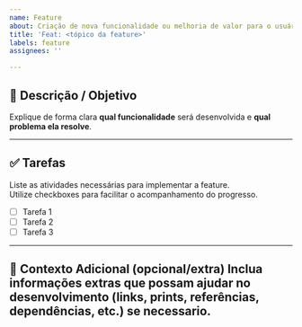 ```yaml
---
name: Feature
about: Criação de nova funcionalidade ou melhoria de valor para o usuário.
title: 'Feat: <tópico da feature>'
labels: feature
assignees: ''

---
```


## 🎯 Descrição / Objetivo  
Explique de forma clara **qual funcionalidade** será desenvolvida e **qual problema ela resolve**.   
  
---  
 ## ✅ Tarefas  
Liste as atividades necessárias para implementar a feature.  
Utilize checkboxes para facilitar o acompanhamento do progresso.   
- [ ] Tarefa 1  
- [ ] Tarefa 2  
- [ ] Tarefa 3  
 ---  
 ## 📎 Contexto Adicional (**opcional/extra**) Inclua informações extras que possam ajudar no desenvolvimento (links, prints, referências, dependências, etc.) se necessario.
